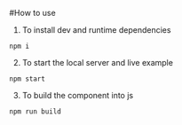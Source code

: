 #How to use
1. To install dev and runtime dependencies
```$xslt
npm i
```
2. To start the local server and live example
```
npm start
```
3. To build the component into js
```
npm run build
```